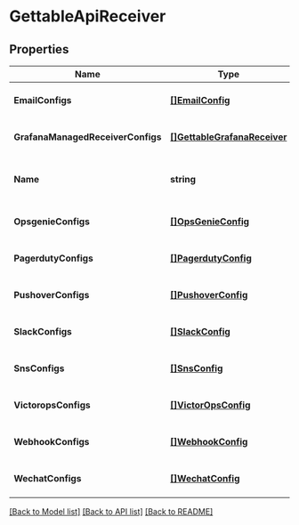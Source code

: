 # GettableApiReceiver

## Properties
Name | Type | Description | Notes
------------ | ------------- | ------------- | -------------
**EmailConfigs** | [**[]EmailConfig**](EmailConfig.md) |  | [optional] [default to null]
**GrafanaManagedReceiverConfigs** | [**[]GettableGrafanaReceiver**](GettableGrafanaReceiver.md) |  | [optional] [default to null]
**Name** | **string** | A unique identifier for this receiver. | [optional] [default to null]
**OpsgenieConfigs** | [**[]OpsGenieConfig**](OpsGenieConfig.md) |  | [optional] [default to null]
**PagerdutyConfigs** | [**[]PagerdutyConfig**](PagerdutyConfig.md) |  | [optional] [default to null]
**PushoverConfigs** | [**[]PushoverConfig**](PushoverConfig.md) |  | [optional] [default to null]
**SlackConfigs** | [**[]SlackConfig**](SlackConfig.md) |  | [optional] [default to null]
**SnsConfigs** | [**[]SnsConfig**](SNSConfig.md) |  | [optional] [default to null]
**VictoropsConfigs** | [**[]VictorOpsConfig**](VictorOpsConfig.md) |  | [optional] [default to null]
**WebhookConfigs** | [**[]WebhookConfig**](WebhookConfig.md) |  | [optional] [default to null]
**WechatConfigs** | [**[]WechatConfig**](WechatConfig.md) |  | [optional] [default to null]

[[Back to Model list]](../README.md#documentation-for-models) [[Back to API list]](../README.md#documentation-for-api-endpoints) [[Back to README]](../README.md)


